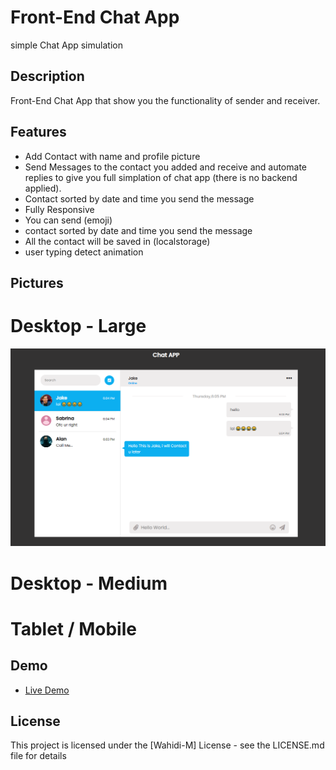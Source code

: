 # Front-End Chat App

simple Chat App simulation

## Description

Front-End Chat App that show you the functionality of sender and receiver.

## Features

- Add Contact with name and profile picture
- Send Messages to the contact you added and receive and automate replies to give you full simplation of chat app (there is no backend applied).
- Contact sorted by date and time you send the message
- Fully Responsive
- You can send (emoji)
- contact sorted by date and time you send the message
- All the contact will be saved in (localstorage)
- user typing detect animation

## Pictures

# Desktop - Large
![Large](https://github.com/M-Wahidi/Chat-App/blob/master/app_images/desktop_large.png)
# Desktop - Medium

# Tablet / Mobile

## Demo

- [Live Demo](https://m-wahidi.github.io/Chat-App/)

## License

This project is licensed under the [Wahidi-M] License - see the LICENSE.md file for details
